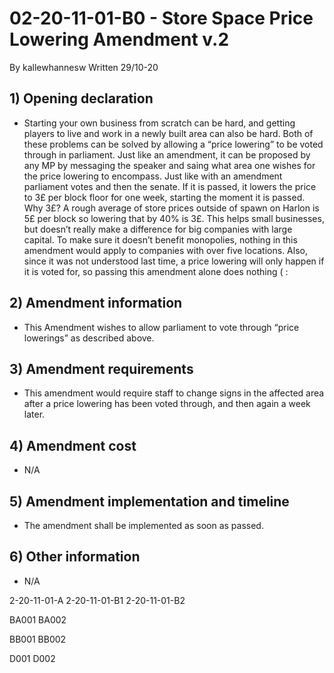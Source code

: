 # 02-20-11-01-B0 - Store Space Price Lowering Amendment v.2
By kallewhannesw
Written 29/10-20

## 1) Opening declaration
- Starting your own business from scratch can be hard, and getting players to live and work in a newly built area can also be hard. Both of these problems can be solved by allowing a “price lowering” to be voted through in parliament. Just like an amendment, it can be proposed by any MP by messaging the speaker and saing what area one wishes for the price lowering to encompass. Just like with an amendment parliament votes and then the senate. If it is passed, it lowers the price to 3£ per block floor for one week, starting the moment it is passed. Why 3£? A rough average of store prices outside of spawn on Harlon is 5£ per block so lowering that by 40% is 3£.  This helps small businesses, but doesn’t really make a difference for big companies with large capital. To make sure it doesn’t benefit monopolies, nothing in this amendment would apply to companies with over five locations. Also, since it was not understood last time, a price lowering will only happen if it is voted for, so passing this amendment alone does nothing ( :
## 2) Amendment information
- This Amendment wishes to allow parliament to vote through “price lowerings” as described above.
## 3) Amendment requirements 
- This amendment would require staff to change signs in the affected area after a price lowering has been voted through, and then again a week later.
## 4) Amendment cost
- N/A
## 5) Amendment implementation and timeline
- The amendment shall be implemented as soon as passed.
## 6) Other information
- N/A

2-20-11-01-A
2-20-11-01-B1
2-20-11-01-B2

BA001
BA002

BB001
BB002

D001
D002